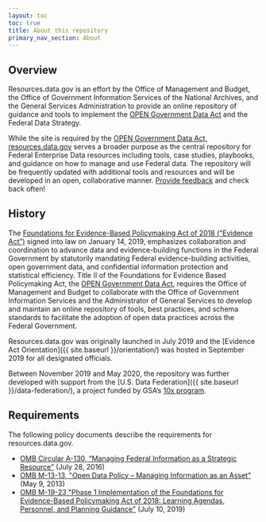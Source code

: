 ```yaml
---
layout: toc
toc: true
title: About this repository
primary_nav_section: About
---
```


## Overview

Resources.data.gov is an effort by the Office of Management and Budget, the Office of Government Information Services of the National Archives, and the General Services Administration to provide an online repository of guidance and tools to implement the [OPEN Government Data Act](https://www.congress.gov/bill/115th-congress/house-bill/1770) and the Federal Data Strategy.

While the site is required by the [OPEN Government Data Act,](https://www.congress.gov/bill/115th-congress/house-bill/1770) [resources.data.gov](https://resources.data.gov/) serves a broader purpose as the central repository for Federal Enterprise Data resources including tools, case studies, playbooks, and guidance on how to manage and use Federal data. The repository will be frequently updated with additional tools and resources and
will be developed in an open, collaborative manner. [Provide feedback](https://github.com/GSA/resources.data.gov/issues/new) and check back often!

## History

The [Foundations for Evidence-Based Policymaking Act of 2018 (“Evidence Act”)](https://uscode.house.gov/statutes/pl/115/435.pdf) signed into law on January 14, 2019, emphasizes collaboration and coordination to advance data and evidence-building functions in the Federal Government by statutorily mandating Federal evidence-building activities, open government data, and confidential information protection and statistical efficiency. Title II of the Foundations for Evidence Based Policymaking Act, the [OPEN Government Data Act](https://www.congress.gov/bill/115th-congress/house-bill/1770), requires the Office of Management and Budget to collaborate with the Office of Government Information Services and the Administrator of General Services to develop and maintain an online repository of tools, best practices, and schema standards to facilitate the adoption of open data practices across the Federal Government.

Resources.data.gov was originally launched in July 2019 and the [Evidence Act Orientation]({{ site.baseurl }}/orientation/) was hosted in September 2019 for all designated officials.

Between November 2019 and May 2020, the repository was further developed with support from the [U.S. Data Federation]({{ site.baseurl }}/data-federation/), a project funded by GSA’s [10x program](https://10x.gsa.gov/).

## Requirements

The following policy documents describe the requirements for resources.data.gov.

* [OMB Circular A-130, “Managing Federal Information as a Strategic Resource”](https://www.whitehouse.gov/sites/whitehouse.gov/files/omb/circulars/A130/a130revised.pdf) (July 28, 2016)
* [OMB M-13-13, "Open Data Policy – Managing Information as an Asset"](https://www.whitehouse.gov/sites/whitehouse.gov/files/omb/memoranda/2013/m-13-13.pdf) (May 9, 2013)
* [OMB M-19-23 "Phase 1 Implementation of the Foundations for Evidence-Based Policymaking Act of 2018: Learning Agendas, Personnel, and Planning Guidance"](https://www.whitehouse.gov/wp-content/uploads/2019/07/M-19-23.pdf) (July 10, 2019)
